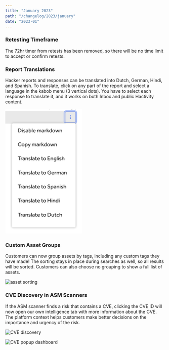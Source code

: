 ```yaml
---
title: "January 2023"
path: "/changelog/2023/january"
date: "2023-01"
---
```

### Retesting Timeframe
The 72hr timer from retests has been removed, so there will be no time limit to accept or confirm retests.

### Report Translations
Hacker reports and responses can be translated into Dutch, German, Hindi, and Spanish. To translate, click on any part of the report and select a language in the kabob menu (3 vertical dots). You have to select each response to translate it, and it works on both Inbox and public Hactivity content.

![report translations](./images/report-translation.png)

### Custom Asset Groups
Customers can now group assets by tags, including any custom tags they have made! The sorting stays in place during searches as well, so all results will be sorted. Customers can also choose no grouping to show a full list of assets.

![asset sorting](/images/asset-sorting.png)

### CVE Discovery in ASM Scanners
If the ASM scanner finds a risk that contains a CVE, clicking the CVE ID will now open our own intelligence tab with more information about the CVE. The platform context helps customers make better decisions on the importance and urgency of the risk.

![CVE discovery](/images/asm-findings.png)

![CVE popup dashboard](/images/cve-popup-dashboard.png)